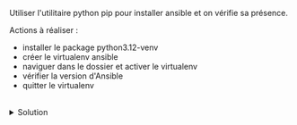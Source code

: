 Utiliser l'utilitaire python pip pour installer ansible et on vérifie sa présence.

Actions à réaliser :
- installer le package python3.12-venv
- créer le virtualenv ansible
- naviguer dans le dossier et activer le virtualenv
- vérifier la version d'Ansible
- quitter le virtualenv

<br>

<details>

<summary>Solution</summary>

Utiliser les commandes suivantes afin d'installer et vérifier la présence d'Ansible

```plain
sudo apt install python3.12-venv
```{{exec}}

```plain
python3.12 -m venv ansible
cd ansible
source bin/activate
```{{exec}}

```plain
pip install ansible
```{{exec}}

```plain
ansible --version
```{{exec}}

</details>
